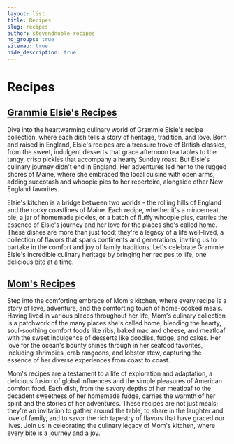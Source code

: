```yaml
---
layout: list
title: Recipes
slug: recipes
author: stevendnoble-recipes
no_groups: true
sitemap: true
hide_description: true
---
```


# Recipes

## [Grammie Elsie's Recipes](/grammies-recipes)

Dive into the heartwarming culinary world of Grammie Elsie's recipe collection, where each dish tells a story of heritage, tradition, and love. Born and raised in England, Elsie's recipes are a treasure trove of British classics, from the sweet, indulgent desserts that grace afternoon tea tables to the tangy, crisp pickles that accompany a hearty Sunday roast. But Elsie's culinary journey didn't end in England. Her adventures led her to the rugged shores of Maine, where she embraced the local cuisine with open arms, adding succotash and whoopie pies to her repertoire, alongside other New England favorites.

Elsie's kitchen is a bridge between two worlds - the rolling hills of England and the rocky coastlines of Maine. Each recipe, whether it's a mincemeat pie, a jar of homemade pickles, or a batch of fluffy whoopie pies, carries the essence of Elsie's journey and her love for the places she's called home. These dishes are more than just food; they're a legacy of a life well-lived, a collection of flavors that spans continents and generations, inviting us to partake in the comfort and joy of family traditions. Let's celebrate Grammie Elsie's incredible culinary heritage by bringing her recipes to life, one delicious bite at a time.

## [Mom's Recipes](/moms-recipes)

Step into the comforting embrace of Mom's kitchen, where every recipe is a story of love, adventure, and the comforting touch of home-cooked meals. Having lived in various places throughout her life, Mom's culinary collection is a patchwork of the many places she's called home, blending the hearty, soul-soothing comfort foods like ribs, baked mac and cheese, and meatloaf with the sweet indulgence of desserts like doodles, fudge, and cakes. Her love for the ocean's bounty shines through in her seafood favorites, including shrimpies, crab rangoons, and lobster stew, capturing the essence of her diverse experiences from coast to coast.

Mom's recipes are a testament to a life of exploration and adaptation, a delicious fusion of global influences and the simple pleasures of American comfort food. Each dish, from the savory depths of her meatloaf to the decadent sweetness of her homemade fudge, carries the warmth of her spirit and the stories of her adventures. These recipes are not just meals; they're an invitation to gather around the table, to share in the laughter and love of family, and to savor the rich tapestry of flavors that have graced our lives. Join us in celebrating the culinary legacy of Mom's kitchen, where every bite is a journey and a joy.

<!-- ## [Asian Favorites](/asian-favorites) -->

